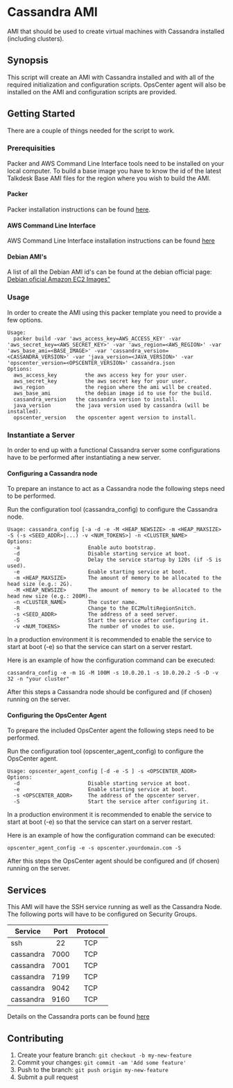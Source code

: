 # Cassandra AMI

AMI that should be used to create virtual machines with Cassandra installed
(including clusters).

## Synopsis

This script will create an AMI with Cassandra installed and with all of the
required initialization and configuration scripts.
OpsCenter agent will also be installed on the AMI and configuration scripts
are provided.

## Getting Started

There are a couple of things needed for the script to work.

### Prerequisities

Packer and AWS Command Line Interface tools need to be installed on your
local computer.
To build a base image you have to know the id of the latest Talkdesk Base AMI
files for the region where you wish to build the AMI.

#### Packer

Packer installation instructions can be found [here](https://www.packer.io/docs/installation.html).

#### AWS Command Line Interface

AWS Command Line Interface installation instructions can be found [here](http://docs.aws.amazon.com/cli/latest/userguide/installing.html)

#### Debian AMI's

A list of all the Debian AMI id's can be found at the debian official page:
[Debian oficial Amazon EC2 Images"](https://wiki.debian.org/Cloud/AmazonEC2Image/)

### Usage

In order to create the AMI using this packer template you need to provide a
few options.

```
Usage:
  packer build -var 'aws_access_key=AWS_ACCESS_KEY' -var 'aws_secret_key=<AWS_SECRET_KEY>' -var 'aws_region=<AWS_REGION>' -var 'aws_base_ami=<BASE_IMAGE>' -var 'cassandra_version=<CASSANDRA_VERSION>' -var 'java_version=<JAVA_VERSION>' -var 'opscenter_version=<OPSCENTER_VERSION>' cassandra.json
Options:
  aws_access_key         the aws access key for your user.
  aws_secret_key         the aws secret key for your user.
  aws_region             the region where the ami will be created.
  aws_base_ami           the debian image id to use for the build.
  cassandra_version   the cassandra version to install.
  java_version        the java version used by cassandra (will be installed).
  opscenter_version   the opscenter agent version to install.
```

### Instantiate a Server

In order to end up with a functional Cassandra server some configurations have
to be performed after instantiating a new server.

#### Configuring a Cassandra node

To prepare an instance to act as a Cassandra node the following steps need to
be performed.

Run the configuration tool (cassandra_config) to configure the Cassandra node.

```
Usage: cassandra_config [-a -d -e -M <HEAP_NEWSIZE> -m <HEAP_MAXSIZE> -S (-s <SEED_ADDR>|...) -v <NUM_TOKENS>] -n <CLUSTER_NAME>
Options:
  -a                      Enable auto bootstrap.
  -d                      Disable starting service at boot.
  -D                      Delay the service startup by 120s (if -S is used).
  -e                      Enable starting service at boot.
  -m <HEAP_MAXSIZE>       The amount of memory to be allocated to the head size (e.g.: 2G).
  -M <HEAP_NEWSIZE>       The amount of memory to be allocated to the head new size (e.g.: 200M).
  -n <CLUSTER_NAME>       The custer name.
  -R                      Change to the EC2MultiRegionSnitch.
  -s <SEED_ADDR>          The address of a seed server.
  -S                      Start the service after configuring it.
  -v <NUM_TOKENS>         The number of vnodes to use.
```

In a production environment it is recommended to enable the service to start
at boot (-e) so that the service can start on a server restart.

Here is an example of how the configuration command can be executed:

```
cassandra_config -e -m 1G -M 100M -s 10.0.20.1 -s 10.0.20.2 -S -D -v 32 -n "your cluster"
```

After this steps a Cassandra node should be configured and (if chosen) running
on the server.

#### Configuring the OpsCenter Agent

To prepare the included OpsCenter agent the following steps need to be
performed.

Run the configuration tool (opscenter_agent_config) to configure the OpsCenter
agent.

```
Usage: opscenter_agent_config [-d -e -S ] -s <OPSCENTER_ADDR>
Options:
  -d                      Disable starting service at boot.
  -e                      Enable starting service at boot.
  -s <OPSCENTER_ADDR>     The address of the opscenter server.
  -S                      Start the service after configuring it.
```

In a production environment it is recommended to enable the service to start
at boot (-e) so that the service can start on a server restart.

Here is an example of how the configuration command can be executed:

```
opscenter_agent_config -e -s opscenter.yourdomain.com -S
```

After this steps the OpsCenter agent should be configured and (if chosen)
running on the server.

## Services

This AMI will have the SSH service running as well as the Cassandra Node. The
following ports will have to be configured on Security Groups.

| Service   | Port   | Protocol |
|-----------|:------:|:--------:|
| ssh       |   22   |    TCP   |
| cassandra |  7000  |    TCP   |
| cassandra |  7001  |    TCP   |
| cassandra |  7199  |    TCP   |
| cassandra |  9042  |    TCP   |
| cassandra |  9160  |    TCP   |

Details on the Cassandra ports can be found [here](https://docs.datastax.com/en/cassandra/2.0/cassandra/security/secureFireWall_r.html)

## Contributing

1. Create your feature branch: `git checkout -b my-new-feature`
2. Commit your changes: `git commit -am 'Add some feature'`
3. Push to the branch: `git push origin my-new-feature`
4. Submit a pull request
